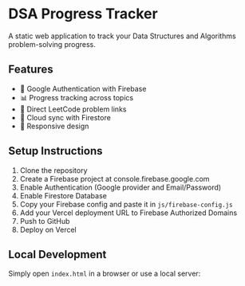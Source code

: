 # DSA Progress Tracker

A static web application to track your Data Structures and Algorithms problem-solving progress.

## Features

- 🔐 Google Authentication with Firebase
- 📊 Progress tracking across topics
- 🔗 Direct LeetCode problem links
- 💾 Cloud sync with Firestore
- 📱 Responsive design

## Setup Instructions

1. Clone the repository
2. Create a Firebase project at console.firebase.google.com
3. Enable Authentication (Google provider and Email/Password)
4. Enable Firestore Database
5. Copy your Firebase config and paste it in `js/firebase-config.js`
6. Add your Vercel deployment URL to Firebase Authorized Domains
7. Push to GitHub
8. Deploy on Vercel

## Local Development

Simply open `index.html` in a browser or use a local server:

